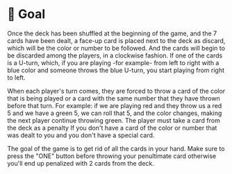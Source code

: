 # 🎯 Goal

Once the deck has been shuffled at the beginning of the game, and the 7 cards have been dealt, a face-up card is placed next to the deck as discard, which will be the color or number to be followed. And the cards will begin to be discarded among the players, in a clockwise fashion. If one of the cards is a U-turn, which, if you are playing -for example- from left to right with a blue color and someone throws the blue U-turn, you start playing from right to left.

When each player's turn comes, they are forced to throw a card of the color that is being played or a card with the same number that they have thrown before that turn. For example: if we are playing red and they throw us a red 5 and we have a green 5, we can roll that 5, and the color changes, making the next player continue throwing green. The player must take a card from the deck as a penalty If you don't have a card of the color or number that was dealt to you and you don't have a special card.

The goal of the game is to get rid of all the cards in your hand. Make sure to press the "ONE" button before throwing your penultimate card otherwise you'll end up penalized with 2 cards from the deck.
